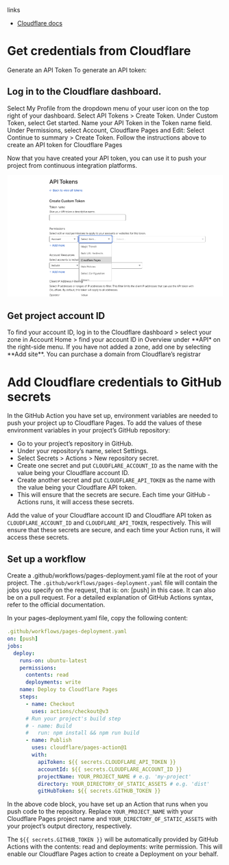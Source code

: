 links

- [Cloudflare docs](https://developers.cloudflare.com/pages/how-to/use-direct-upload-with-continuous-integration/)

# Get credentials from Cloudflare

​​Generate an API Token
To generate an API token:

## Log in to the Cloudflare dashboard.

Select My Profile from the dropdown menu of your user icon on the top right of your dashboard.
Select API Tokens > Create Token.
Under Custom Token, select Get started.
Name your API Token in the Token name field.
Under Permissions, select Account, Cloudflare Pages and Edit:
Select Continue to summary > Create Token.
Follow the instructions above to create an API token for Cloudflare Pages

Now that you have created your API token, you can use it to push your project from continuous integration platforms.

![](./images/cloudflare-apitoken.png)

## ​Get project account ID

To find your account ID, log in to the Cloudflare dashboard > select your zone in Account Home > find your account ID in Overview under **API\* on the right-side menu. If you have not added a zone, add one by selecting **Add site\*\*. You can purchase a domain from Cloudflare’s registrar

# Add Cloudflare credentials to GitHub secrets

In the GitHub Action you have set up, environment variables are needed to push your project up to Cloudflare Pages. To add the values of these environment variables in your project’s GitHub repository:

- Go to your project’s repository in GitHub.
- Under your repository’s name, select Settings.
- Select Secrets > Actions > New repository secret.
- Create one secret and put `CLOUDFLARE_ACCOUNT_ID` as the name with the value being your Cloudflare account ID.
- Create another secret and put `CLOUDFLARE_API_TOKEN` as the name with the value being your Cloudflare API token.
- This will ensure that the secrets are secure. Each time your GitHub - Actions runs, it will access these secrets.

Add the value of your Cloudflare account ID and Cloudflare API token as `CLOUDFLARE_ACCOUNT_ID` and `CLOUDFLARE_API_TOKEN`, respectively. This will ensure that these secrets are secure, and each time your Action runs, it will access these secrets.

## Set up a workflow

Create a .github/workflows/pages-deployment.yaml file at the root of your project. The `.github/workflows/pages-deployment.yaml` file will contain the jobs you specify on the request, that is: on: [push] in this case. It can also be on a pull request. For a detailed explanation of GitHub Actions syntax, refer to the official documentation.

In your pages-deployment.yaml file, copy the following content:

```yaml
.github/workflows/pages-deployment.yaml
on: [push]
jobs:
  deploy:
    runs-on: ubuntu-latest
    permissions:
      contents: read
      deployments: write
    name: Deploy to Cloudflare Pages
    steps:
      - name: Checkout
        uses: actions/checkout@v3
      # Run your project's build step
      # - name: Build
      #   run: npm install && npm run build
      - name: Publish
        uses: cloudflare/pages-action@1
        with:
          apiToken: ${{ secrets.CLOUDFLARE_API_TOKEN }}
          accountId: ${{ secrets.CLOUDFLARE_ACCOUNT_ID }}
          projectName: YOUR_PROJECT_NAME # e.g. 'my-project'
          directory: YOUR_DIRECTORY_OF_STATIC_ASSETS # e.g. 'dist'
          gitHubToken: ${{ secrets.GITHUB_TOKEN }}
```

In the above code block, you have set up an Action that runs when you push code to the repository. Replace `YOUR_PROJECT_NAME` with your Cloudflare Pages project name and `YOUR_DIRECTORY_OF_STATIC_ASSETS` with your project’s output directory, respectively.

The `${{ secrets.GITHUB_TOKEN }}` will be automatically provided by GitHub Actions with the contents: read and deployments: write permission. This will enable our Cloudflare Pages action to create a Deployment on your behalf.
